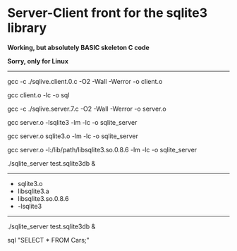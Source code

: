 # Server-Client front for the sqlite3 library

**Working, but absolutely BASIC skeleton C code**

**Sorry, only for Linux**

---

gcc -c ./sqlive.client.0.c -O2 -Wall -Werror -o client.o

gcc client.o -lc -o sql

gcc -c ./sqlive.server.7.c -O2 -Wall -Werror -o server.o

gcc server.o -lsqlite3 -lm -lc -o sqlite_server

gcc server.o sqlite3.o -lm -lc -o sqlite_server

gcc server.o -l:/lib/path/libsqlite3.so.0.8.6 -lm -lc -o sqlite_server

./sqlite_server test.sqlite3db &

---

+ sqlite3.o
+ libsqlite3.a
+ libsqlite3.so.0.8.6
+ -lsqlite3

---

./sqlite_server test.sqlite3db &

sql "SELECT * FROM Cars;"
